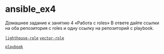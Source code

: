 # ansible_ex4
Домашнее задание к занятию 4 «Работа с roles»
В ответе дайте ссылки на оба репозитория с roles и одну ссылку на репозиторий с playbook.

<a href='https://github.com/askarpoff/lighthouse-role'>`lighthouse-role`</a>
<a href='https://github.com/askarpoff/vector-role'>`vector-role`</a>

<a href='https://github.com/askarpoff/ansible_ex4/tree/main/playbook'>`playbook`</a>

